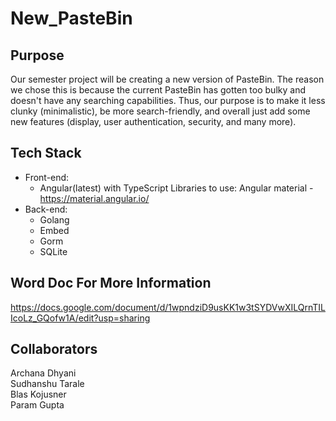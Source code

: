 # New_PasteBin

## Purpose ##
Our semester project will be creating a new version of PasteBin. The reason we chose this is because the current PasteBin has gotten too bulky and doesn't have any searching capabilities. Thus, our purpose is to make it less clunky (minimalistic), be more search-friendly, and overall just add some new features (display, user authentication, security, and many more).

## Tech Stack ##
* Front-end:
  * Angular(latest) with TypeScript
     Libraries to use: Angular material - https://material.angular.io/
* Back-end:
  * Golang
  * Embed
  * Gorm
  * SQLite

## Word Doc For More Information ##
https://docs.google.com/document/d/1wpndziD9usKK1w3tSYDVwXILQrnTILIcoLz_GQofw1A/edit?usp=sharing
  
## Collaborators ##  
Archana Dhyani  
Sudhanshu Tarale  
Blas Kojusner  
Param Gupta  



